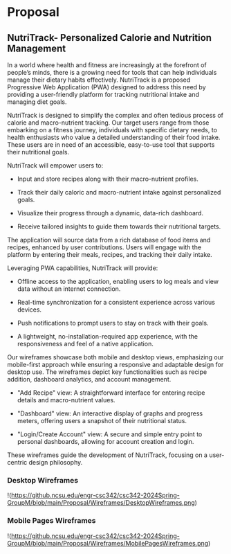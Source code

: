 # Proposal
## NutriTrack- Personalized Calorie and Nutrition Management

In a world where health and fitness are increasingly at the forefront of people’s minds, there is a growing need for tools that can help individuals manage their dietary habits effectively. NutriTrack is a proposed Progressive Web Application (PWA) designed to address this need by providing a user-friendly platform for tracking nutritional intake and managing diet goals.

NutriTrack is designed to simplify the complex and often tedious process of calorie and macro-nutrient tracking. Our target users range from those embarking on a fitness journey, individuals with specific dietary needs, to health enthusiasts who value a detailed understanding of their food intake. These users are in need of an accessible, easy-to-use tool that supports their nutritional goals.

NutriTrack will empower users to:
- Input and store recipes along with their macro-nutrient profiles.
* Track their daily caloric and macro-nutrient intake against personalized goals.
+ Visualize their progress through a dynamic, data-rich dashboard.
- Receive tailored insights to guide them towards their nutritional targets.

The application will source data from a rich database of food items and recipes, enhanced by user contributions. Users will engage with the platform by entering their meals, recipes, and tracking their daily intake.

Leveraging PWA capabilities, NutriTrack will provide:
- Offline access to the application, enabling users to log meals and view data without an internet connection.
* Real-time synchronization for a consistent experience across various devices.
+ Push notifications to prompt users to stay on track with their goals.
- A lightweight, no-installation-required app experience, with the responsiveness and feel of a native application.

Our wireframes showcase both mobile and desktop views, emphasizing our mobile-first approach while ensuring a responsive and adaptable design for desktop use. The wireframes depict key functionalities such as recipe addition, dashboard analytics, and account management.
- "Add Recipe" view: A straightforward interface for entering recipe details and macro-nutrient values.
* "Dashboard" view: An interactive display of graphs and progress meters, offering users a snapshot of their nutritional status.
+ "Login/Create Account" view: A secure and simple entry point to personal dashboards, allowing for account creation and login.

These wireframes guide the development of NutriTrack, focusing on a user-centric design philosophy.
### Desktop Wireframes
!(https://github.ncsu.edu/engr-csc342/csc342-2024Spring-GroupM/blob/main/Proposal/Wireframes/DesktopWireframes.png)
### Mobile Pages Wireframes
!(https://github.ncsu.edu/engr-csc342/csc342-2024Spring-GroupM/blob/main/Proposal/Wireframes/MobilePagesWireframes.png)

